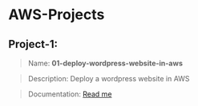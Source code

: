 # AWS-Projects

## Project-1: 

> Name: **01-deploy-wordpress-website-in-aws**

> Description: Deploy a wordpress website in AWS

> Documentation: <a href="01-deploy-wordpress-website-in-aws">Read me</a>


